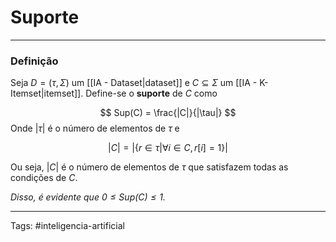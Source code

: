 
# Suporte

---

### Definição

Seja $D=(\tau,\Sigma)$ um [[IA - Dataset|dataset]] e $C\subseteq \Sigma$ um [[IA - K-Itemset|itemset]]. Define-se o **suporte** de $C$ como

$$
Sup(C) = \frac{|C|}{|\tau|}
$$
Onde $|\tau|$ é o número de elementos de $\tau$ e 

$$
|C| = |\{ r \in \tau | \forall i \in C, r[i]=1 \}|
$$

Ou seja, $|C|$ é o número de elementos de $\tau$ que satisfazem todas as condições de $C$.

*Disso, é evidente que $0 \leq Sup(C) \leq 1$.*

---

Tags: #inteligencia-artificial

